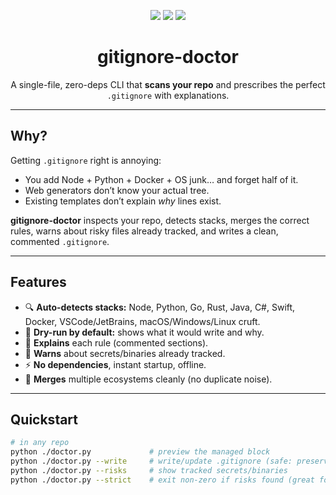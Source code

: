 <p align="center">
  <img src="https://img.shields.io/badge/zero%20deps-✔-00E5FF?style=for-the-badge">
  <img src="https://img.shields.io/badge/one%20file-1-777?style=for-the-badge">
  <img src="https://img.shields.io/badge/offline-works-00E5FF?style=for-the-badge">
</p>

<h1 align="center">gitignore-doctor</h1>
<p align="center">
  A single-file, zero-deps CLI that <b>scans your repo</b> and prescribes the perfect <code>.gitignore</code> with explanations.
</p>

---

## Why?

Getting `.gitignore` right is annoying:
- You add Node + Python + Docker + OS junk… and forget half of it.
- Web generators don’t know your actual tree.
- Existing templates don’t explain <i>why</i> lines exist.

**gitignore-doctor** inspects your repo, detects stacks, merges the correct rules, warns about risky files already tracked, and writes a clean, commented `.gitignore`.

---

## Features

- 🔍 **Auto-detects stacks:** Node, Python, Go, Rust, Java, C#, Swift, Docker, VSCode/JetBrains, macOS/Windows/Linux cruft.
- 🧪 **Dry-run by default:** shows what it would write and why.
- 🧠 **Explains** each rule (commented sections).
- 🧹 **Warns** about secrets/binaries already tracked.
- ⚡ **No dependencies**, instant startup, offline.
- 🧩 **Merges** multiple ecosystems cleanly (no duplicate noise).

---

## Quickstart

```bash
# in any repo
python ./doctor.py             # preview the managed block
python ./doctor.py --write     # write/update .gitignore (safe: preserves your custom content)
python ./doctor.py --risks     # show tracked secrets/binaries
python ./doctor.py --strict    # exit non-zero if risks found (great for CI)